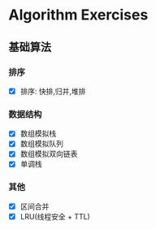 # Algorithm Exercises

## 基础算法

### 排序
- [x] 排序: 快排,归并,堆排

### 数据结构
- [x] 数组模拟栈
- [x] 数组模拟队列
- [x] 数组模拟双向链表
- [x] 单调栈

### 其他
- [x] 区间合并
- [x] LRU(线程安全 + TTL)